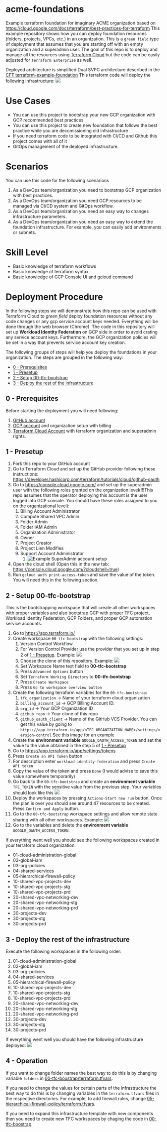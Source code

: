 # acme-foundations
Example terraform foundation for imaginary ACME organization based on https://cloud.google.com/docs/terraform/best-practices-for-terraform
This example repository shows how you can deploy foundation resources (folders, projects, VPCs, etc.) in an organization.
This is a `green field` type of deployment that assumes that you are starting off with an empty organization and
a superadmin user. The goal of this repo is to deploy and manage all the resources using [Terraform Cloud](https://app.terraform.io/)
but the code can be easily adjusted for `Terraform Enterprise` as well.

Deployed architecture is simplified Dual SVPC architecture described in the [CFT terraform-example-foundation](https://github.com/terraform-google-modules/terraform-example-foundation)
This terraform code will deploy the following infrastructure:
![](docs/ACME-Foundation.png)

# Use Cases
* You can use this project to bootstrap your new GCP organization with GCP recommended best practices
* You can use this project to create new foundation that follows the best practice while you are decomissioning old infrastructure
* If you need terraform code to be integrated with CI/CD and Github this project comes with all of it
* GitOps management of the deployed infrastructure.

# Scenarios
You can use this code for the following scenarions
1. As a DevOps team/organization you need to bootstrap GCP organization with best practices.
2. As a DevOps team/organization you need GCP resources to be managed via CI/CD system and GitOps workflow.
3. As a DevOps team/organization you need an easy way to changes infrastructure parameters.
4. As a DevOps team/organization you need an easy way to extend the foundation infrastructure. For example, you can easily add environments or subnets.

# Skill Level
* Basic knowledge of terraform workflows
* Basic knowledge of terraform syntax
* Basic knowledge of GCP Console UI and gcloud command

# Deployment Procedure
In the following steps we will demonstrate how this repo can be used with Terraform Cloud to _green field_ deploy foundation
resources without any code changes or any gcp service account keys needed. Everything will be done through the web browser
(Chrome). The code in this repository will set up **Workload Identity Federation** on GCP side in order to avoid crating any
service account keys. Furthermore, the GCP organization policies will be set in a way that prevents service account key
creation.

The following groups of steps will help you deploy the foundations in your organization. The steps are grouped in the
following way:
* [0 - Prerequisites](#0---prerequisites)
* [1 - Presetup](#1---presetup)
* [2 - Setup 00-tfc-bootstrap](#2---setup-00-tfc-bootstrap)
* [3 - Deploy the rest of the infrastructure](#3---deploy-the-rest-of-the-infrastructure)

## 0 - Prerequisites
Before starting the deployment you will need following:
1. [GitHub account](https://github.com)
2. [GCP account](https://console.cloud.google.com/) and organization setup with billing
3. [Terraform Cloud Account](https://app.terraform.io) with terraform organization and superadmin rights.

## 1 - Presetup
1. Fork this repo to your GitHub account
2. Go to Terraform Cloud and set up the GitHub provider following these instructions: https://developer.hashicorp.com/terraform/tutorials/cloud/github-oauth
3. Go to https://console.cloud.google.com/ and set up the superadmin user with the following roles granted on the 
   organization level(!!!This repo assumes that the operator deploying this account is the user logged into GCP console.
   You should have these roles assigned to you on the organizational level):
   1. Billing Account Administrator
   2. Compute Shared VPC Admin
   3. Folder Admin
   4. Folder IAM Admin
   5. Organization Administrator
   6. Owner
   7. Project Creator
   8. Project Lien Modifies
   9. Support Account Administrator
      1. ![Example SuperAdmin account setup](docs/Superadmin_Organization_IAM_Roles.png)
4. Open the cloud shell (Open this in the new tab: https://console.cloud.google.com/?cloudshell=true)
5. Run `gcloud auth print-access-token` and save the value of the token. You will need this in the following section.

## 2 - Setup 00-tfc-bootstrap
This is the bootstrapping workspace that will create all other workspaces with proper variables and also bootstrap GCP with proper
TFC project, Workload Identity Federation, GCP Folders, and proper GCP automation service accounts.
1. Go to https://app.terraform.io/
2. Create workspace `00-tfc-bootstrap` with the following settings:
   1. Version Control Workflow
   2. For Version Control Provider use the provider that you set up in step 2 of [1 - Presetup](#1---presetup). Example: ![](docs/00-tfc-bootstrap-vcs-provider.png)
   3. Choose the clone of this repository. Example: ![](docs/00-tfc-bootstrap-github-repo.png)
   4. Set Workspace Name text field to **00-tfc-bootstrap**
   5. Press `Advanced Options` button
   6. Set `Terraform Working Directory` to **00-tfc-bootstrap**
   7. Press `Create Workspace`
   8. Press `Go to workspace overview button`
3. Create the following terraform variables for the `00-tfc-bootstrap`:
   1. `tfc_organization` -> Name of your terraform cloud organization
   2. `billing_account_id` -> GCP Billing Account ID.
   3. `org_id` -> Your GCP Organization ID
   4. `github_repo` -> Your clone of this repo
   5. `github_oauth_client` -> Name of the GitHub VCS Provider. You can get this value by going to 
      `https://app.terraform.io/app/<TFC_ORGANIZATION_NAME>/settings/version-control` See [this](docs/00-tfc-bootstrap-github_oauth_client.png) image for an example
4. Create the **environment variable** `GOOGLE_OAUTH_ACCESS_TOKEN` and set the value to the value obtained in the step 5 of [1 - Presetup](#1---presetup) 
5. Go to https://app.terraform.io/app/settings/tokens
6. Press `Create an API Token` button 
7. For description enter `workload-identity-federation` and press `Create API token`
8. Copy the value of the token and press `Done` (I would advise to save this value somewhere temporarily)
9. Go back to the `00-tfc-bootstrap` and create an **environment variable** `TFE_TOKEN` with the sensitive value from the
   previous step. Your variables should look like this ![](docs/00-tfc-bootstrap-variables.png)
10. Deploy the workspaces by pressing `Actions-Start new run` button. Once the plan is over you should see around 47
   resources to be created. Press `Confirm and Apply` button. 
11. Go to the `00-tfc-bootstrap` workspace settings and allow remote state sharing with all other workspaces. Example:
    ![](docs/00-tfc-bootstrap-remote-state-sharing.png)
12. Go to the variables and delete the **environment variable** `GOOGLE_OAUTH_ACCESS_TOKEN`.

If everything went well you should see the following workspaces created in your terraform cloud organization:
* 01-cloud-administration-global
* 02-global-iam
* 03-org-policies
* 04-shared-services
* 05-hierarchical-firewall-policy
* 10-shared-vpc-projects-dev
* 10-shared-vpc-projects-stg
* 10-shared-vpc-projects-prd
* 20-shared-vpc-networking-dev
* 20-shared-vpc-networking-stg
* 20-shared-vpc-networking-prd
* 30-projects-dev
* 30-projects-stg
* 30-projects-prd


## 3 - Deploy the rest of the infrastructure
Execute the following workspaces in the following order:
1. 01-cloud-administration-global
2. 02-global-iam
2. 03-org-policies
3. 04-shared-services
4. 05-hierarchical-firewall-policy
5. 10-shared-vpc-projects-dev
6. 10-shared-vpc-projects-stg
7. 10-shared-vpc-projects-prd
8. 20-shared-vpc-networking-dev
9. 20-shared-vpc-networking-stg
10. 20-shared-vpc-networking-prd
11. 30-projects-dev
12. 30-projects-stg
13. 30-projects-prd

If everything went well you should have the following infrastructure deployed:
![](docs/projects-folders.png)

## 4 - Operation
If you want to change folder names the best way to do this is by changing variable `folders` in [00-tfc-boostrap/terraform.tfvars](00-tfc-bootstrap/terraform.tfvars).

If you need to change the values for certain parts of the infrastructure the best way to do this is by changing variables
in the `terraform.tfvars` files in the respective directories. For example, to add firewall rules, change [05-hierarchical-firewall-policy/terraform.tfvars](05-hierarchical-firewall-policy/terraform.tfvars).

If you need to expand this infrastructure template with new components then you need to create new TFC workspaces by chaging
the code in [00-tfc-boostrap](00-tfc-bootstrap).
